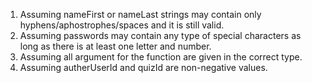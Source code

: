 1. Assuming nameFirst or nameLast strings may contain only hyphens/aphostrophes/spaces and it is still valid.
2. Assuming passwords may contain any type of special characters as long as there is at least one letter and number.
3. Assuming all argument for the function are given in the correct type.
4. Assuming autherUserId and quizId are non-negative values.

